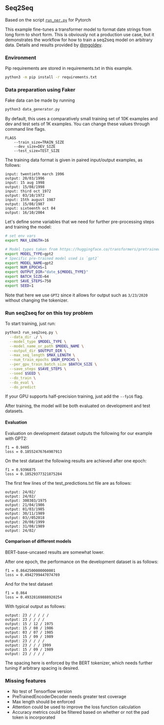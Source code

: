 ## Seq2Seq

Based on the script [`run_ner.py`](https://github.com/huggingface/transformers/blob/master/examples/ner/run_ner.py) for Pytorch 

This example fine-tunes a transformer model to format date strings from long form to short form.
This is obviously not a production use case,
but it demonstrates the workflow for how to train a seq2seq model on arbitrary data.
Details and results provided by [@mgoldey](http://github.com/mgoldey).

### Environment

Pip requirements are stored in requirements.txt in this example.

```bash
python3 -m pip install -r requirements.txt
```

### Data preparation using Faker

Fake data can be made by running
```bash
python3 data_generator.py
```

By default, this uses a comparatively small training set of 10K examples and dev and test sets of 1K examples. 
You can change these values through command line flags.
```text
FLAGS
    --train_size=TRAIN_SIZE
    --dev_size=DEV_SIZE
    --test_size=TEST_SIZE
```

The training data format is given in paired input/output examples, as follows:
```text
input: twentieth march 1996
output: 20/03/1996
input: 15 aug 1998
output: 15/08/1998
input: third oct 1972
output: 03/10/1972
input: 15th august 1987
output: 15/08/1987
input: sixteenth oct 04
output: 16/10/2004
```

Let's define some variables that we need for further pre-processing steps and training the model:

```bash
# set env vars
export MAX_LENGTH=16

# Model types taken from https://huggingface.co/transformers/pretrained_models.html
export MODEL_TYPE=gpt2
# Specific pre-trained model used is `gpt2`
export MODEL_NAME=gpt2
export NUM_EPOCHS=1
export OUTPUT_DIR="date_${MODEL_TYPE}"
export BATCH_SIZE=64
export SAVE_STEPS=750
export SEED=1
```

Note that here we use `GPT2` since it allows for output such as `3/23/2020` without changing the tokenizer.

### Run seq2seq for on this toy problem

To start training, just run:

```bash
python3 run_seq2seq.py \
  --data_dir ./ \
  --model_type $MODEL_TYPE \
  --model_name_or_path $MODEL_NAME \
  --output_dir $OUTPUT_DIR \
  --max_seq_length $MAX_LENGTH \
  --num_train_epochs $NUM_EPOCHS \
  --per_gpu_train_batch_size $BATCH_SIZE \
  --save_steps $SAVE_STEPS \
  --seed $SEED \
  --do_train \
  --do_eval \
  --do_predict
```

If your GPU supports half-precision training, just add the `--fp16` flag. 

After training, the model will be both evaluated on development and test datasets.


#### Evaluation

Evaluation on development dataset outputs the following for our example with GPT2:
```text
f1 = 0.9405
loss = 0.18552476764907913
```

On the test dataset the following results are achieved after one epoch:
```text
f1 = 0.9396875
loss = 0.18529377321875284
```

The first few lines of the test_predictions.txt file are as follows:
```text
output: 24/02/
output: 24/02/
output: 300303/1975
output: 21/04/1986
output: 01/03/1985
output: 30/11/1989
output: 03//052018
output: 20/08/1999
output: 31/08/1989
output: 24/02/
```

#### Comparison of different models

BERT-base-uncased results are somewhat lower.

After one epoch, the performance on the development dataset is as follows:
```text
f1 = 0.8642500000000001
loss = 0.4942799447074769
```

And for the test dataset
```text
f1 = 0.864
loss = 0.49328169888920254
```

With typical output as follows:
```text
output: 23 / / / / /
output: 23 / / / /
output: 15 / 12 / 1975
output: 15 / 08 / 1986
output: 03 / 07 / 1985
output: 15 / 09 / 1989
output: 23 / / / /
output: 23 / / / 1999
output: 15 / 09 / 1989
output: 23 / / / /
```
The spacing here is enforced by the BERT tokenizer, which needs further tuning if arbitrary spacing is desired.

### Missing features
- No test of Tensorflow version
- PreTrainedEncoderDecoder needs greater test coverage
- Max length should be enforced
- Attention could be used to improve the loss function calculation
- Accuracy metrics could be filtered based on whether or not the pad token is incorporated

